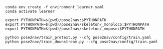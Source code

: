 <!-- 
[![License: MIT](https://img.shields.io/badge/License-MIT-yellow.svg)](https://opensource.org/licenses/MIT)

The official implementation of "VAM: A Self-Supervised Vision-Action Model for Visual Navigation Pre-Training".

## Installation
Main libraries:
* [PyTorch](https://www.pytorch.org/): as the main ML framework
* [Comet.ml](https://www.comet.ml): tracking code, logging experiments
* [OmegaConf](https://omegaconf.readthedocs.io/en/latest/): for managing configuration files

First create a virtual env for the project. 
```bash
conda env create -f env.yaml
conda activate vanp-prev
```

Then install the latest version of PyTorch from the [official site](https://www.pytorch.org/). Finally, run the following:
```bash
pip install -r requirements.txt
```
To set up Comet.Ml follow the [official documentations](https://www.comet.ml/docs/).

## Dataset
To download and the dataset please follow [this](docs/data_parser.md) guide.

## Training
To train the Barlow Twins (edit [config](VAM/conf/pretext_config.yaml) first):
```bash
./run.sh train_vanp
```
To train the end-to-end model (edit [config](VAM/conf/config.yaml) first):
```bash
./run.sh train
```

## Acknowledgements
Thanks for [GNM](https://github.com/PrieureDeSion/drive-any-robot) paper repo for making their code public. -->




<!-- ```
conda create -n pose2nav python=3.8
conda activate pose2nav
conda install pytorch torchvision=0.13.0 torchaudio pytorch-cuda=11.8 -c pytorch -c nvidia

pip3 install sdist gdown pyyaml netifaces openpifpaf==0.12.10

pip install mmcv mmdet mmpose

pip install rospkg

pip install -U openmim
mim install mmengine
mim install "mmcv==2.1.0"
mim install "mmdet==3.2.0"
mim install "mmpose==1.3.2"

``` -->

<!--

conda create -n parser python=3.9 -y
conda install pytorch torchvision=0.13.0 torchaudio pytorch-cuda=11.8 -c pytorch -c nvidia
pip install openmim
mim install mmengine
mim install "mmcv>=2.0.1"
mim install "mmdet>=3.1.0"
mim install "mmpose>=1.1.0"

-->

<!-- ## Launch
1. Launch skeletal keypthon detection
    c
    conda activate pose2nav
    export PYTHONPATH=$(pwd)/pose2nav/skeleton/_monoloco:$PYTHONPATH
    export PYTHONPATH=$(pwd)/pose2nav/skeleton/_mmpose:$PYTHONPATH
    cd scripts/
    python test_pose_estimation.py
    ```
2. Play the ROS bag -->

```
conda env create -f environment_learner.yaml
conda activate learner

export PYTHONPATH=$(pwd)/pose2nav:$PYTHONPATH
export PYTHONPATH=$(pwd)/pose2nav/skeleton/_monoloco:$PYTHONPATH
export PYTHONPATH=$(pwd)/pose2nav/skeleton/_mmpose:$PYTHONPATH

python pose2nav/train_pretext.py --cfg pose2nav/config/train.yaml
python pose2nav/train_downstream.py --cfg pose2nav/config/train.yaml

```